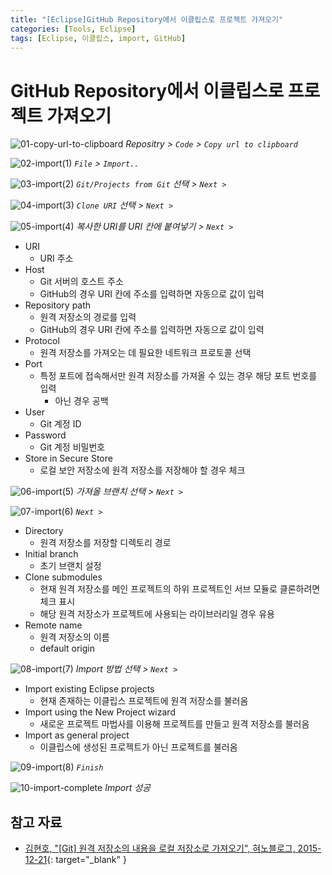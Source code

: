 ```yaml
---
title: "[Eclipse]GitHub Repository에서 이클립스로 프로젝트 가져오기"
categories: [Tools, Eclipse]
tags: [Eclipse, 이클립스, import, GitHub]
---
```


# GitHub Repository에서 이클립스로 프로젝트 가져오기

![01-copy-url-to-clipboard](/assets/img/posts/tools/eclipse/import-project-from-github-repository-to-eclipse/01-copy-url-to-clipboard.jpg)
*Repositry > `Code` > `Copy url to clipboard`*

![02-import(1)](/assets/img/posts/tools/eclipse/import-project-from-github-repository-to-eclipse/02-import(1).jpg)
*`File` > `Import..`*

![03-import(2)](/assets/img/posts/tools/eclipse/import-project-from-github-repository-to-eclipse/03-import(2).jpg)
*`Git/Projects from Git` 선택 > `Next >`*

![04-import(3)](/assets/img/posts/tools/eclipse/import-project-from-github-repository-to-eclipse/04-import(3).jpg)
*`Clone URI` 선택 > `Next >`*

![05-import(4)](/assets/img/posts/tools/eclipse/import-project-from-github-repository-to-eclipse/05-import(4).jpg)
*복사한 URI를 URI 칸에 붙여넣기 > `Next >`*

- URI
	+ URI 주소
- Host
	+ Git 서버의 호스트 주소
	+ GitHub의 경우 URI 칸에 주소를 입력하면 자동으로 값이 입력
- Repository path
	+ 원격 저장소의 경로를 입력
	+ GitHub의 경우 URI 칸에 주소를 입력하면 자동으로 값이 입력
- Protocol
	+ 원격 저장소를 가져오는 데 필요한 네트워크 프로토콜 선택
- Port
	+ 특정 포트에 접속해서만 원격 저장소를 가져올 수 있는 경우 해당 포트 번호를 입력
		* 아닌 경우 공백
- User
	+ Git 계정 ID
- Password
	+ Git 계정 비밀번호
- Store in Secure Store
	+ 로컬 보안 저장소에 원격 저장소를 저장해야 할 경우 체크

![06-import(5)](/assets/img/posts/tools/eclipse/import-project-from-github-repository-to-eclipse/06-import(5).jpg)
*가져올 브랜치 선택 > `Next >`*

![07-import(6)](/assets/img/posts/tools/eclipse/import-project-from-github-repository-to-eclipse/07-import(6).jpg)
*`Next >`*

- Directory
	+ 원격 저장소를 저장할 디렉토리 경로
- Initial branch
	+ 초기 브랜치 설정
- Clone submodules
	+ 현재 원격 저장소를 메인 프로젝트의 하위 프로젝트인 서브 모듈로 클론하려면 체크 표시
	+ 해당 원격 저장소가 프로젝트에 사용되는 라이브러리일 경우 유용
- Remote name
	+ 원격 저장소의 이름
	+ default origin

![08-import(7)](/assets/img/posts/tools/eclipse/import-project-from-github-repository-to-eclipse/08-import(7).jpg)
*Import 방법 선택 > `Next >`*

- Import existing Eclipse projects
	+ 현재 존재하는 이클립스 프로젝트에 원격 저장소를 불러옴
- Import using the New Project wizard
	+ 새로운 프로젝트 마법사를 이용해 프로젝트를 만들고 원격 저장소를 불러옴
- Import as general project
	+ 이클립스에 생성된 프로젝트가 아닌 프로젝트를 불러옴

![09-import(8)](/assets/img/posts/tools/eclipse/import-project-from-github-repository-to-eclipse/09-import(8).jpg)
*`Finish`*

![10-import-complete](/assets/img/posts/tools/eclipse/import-project-from-github-repository-to-eclipse/10-import-complete.jpg)
*Import 성공*

## 참고 자료

- [김현호, "[Git] 원격 저장소의 내용을 로컬 저장소로 가져오기", 혀노블로그, 2015-12-21](https://blog.naver.com/kimnx9006/220574706346){: target="_blank" }